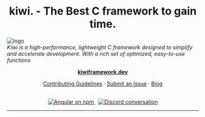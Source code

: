 
<h1 align="center">kiwi. - The Best C framework to gain time.</h1>

<p align="center">

![logo](https://github.com/user-attachments/assets/a2b6186a-28d6-4700-94ab-b7c4712f6dde)
  <br>
  <em>Kiwi is a high-performance, lightweight C framework designed to simplify and accelerate development. With a rich set of optimized, easy-to-use functions
    </em>
  <br>
</p>

<p align="center">
  <a href="https://kiwiframework.dev/"><strong>kiwiframework.dev</strong></a>
  <br>
</p>

<p align="center">
  <a href="CONTRIBUTING.md">Contributing Guidelines</a>
  ·
  <a href="https://github.com/angular/angular/issues">Submit an Issue</a>
  ·
  <a href="https://blog.angular.dev/">Blog</a>
  <br>
  <br>
</p>

<p align="center">
  <a href="https://www.npmjs.com/@angular/core">
    <img src="https://img.shields.io/npm/v/@angular/core.svg?logo=npm&logoColor=fff&label=NPM+package&color=limegreen" alt="Angular on npm" />
  </a>&nbsp;
  <a href="https://discord.gg/angular">
    <img src="https://img.shields.io/discord/463752820026376202.svg?logo=discord&logoColor=fff&label=Discord&color=7389d8" alt="Discord conversation" />
  </a>
</p>

<hr>
